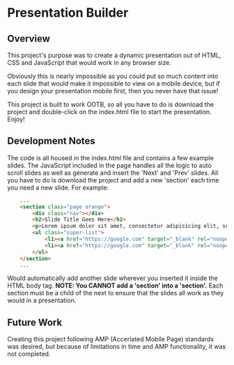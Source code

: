 # Presentation Builder

## Overview
This project's purpose was to create a dynamic presentation out of HTML, CSS and JavaScript that would work in any browser size.

Obviously this is nearly impossible as you could put so much content into each slide that would make it impossible to view on a mobile device, but if you design your presentation mobile first, then you never have that issue!

This project is built to work OOTB, so all you have to do is download the project and double-click on the index.html file to start the presentation. Enjoy!

## Development Notes
The code is all housed in the index.html file and contains a few example slides. The JavaScript included in the page handles all the logic to auto scroll slides as well as generate and insert the 'Next' and 'Prev' slides. All you have to do is download the project and add a new 'section' each time you need a new slide. For example:
```html	
	...
	<section class="page orange">
		<div class="nav"></div>
		<h2>Slide Title Goes Here</h2>
		<p>Lorem ipsum dolor sit amet, consectetur adipisicing elit, sed do eiusmod tempor incididunt ut labore et dolore magna aliqua. Ut enim ad minim veniam, quis nostrud exercitation ullamco laboris nisi ut aliquip ex ea commodo consequat. Duis aute irure dolor in reprehenderit in voluptate velit esse cillum dolore eu fugiat nulla pariatur. Excepteur sint occaecat cupidatat non proident, sunt in culpa qui officia deserunt mollit anim id est laborum.</p>
		<ul class="super-list">
			<li><a href="https://google.com" target="_blank" rel="noopener noreferrer">Test Link 1</a></li>
			<li><a href="https://google.com" target="_blank" rel="noopener noreferrer">Test Link 2</a></li>
		</ul>
	</section>
	...
```
Would automatically add another slide wherever you inserted it inside the HTML body tag. **NOTE: You CANNOT add a 'section' into a 'section'.** Each section must be a child of the next to ensure that the slides all work as they would in a presentation.

## Future Work
Creating this project following AMP (Accerlated Mobile Page) standards was desired, but because of limitations in time and AMP functionality, it was not completed.